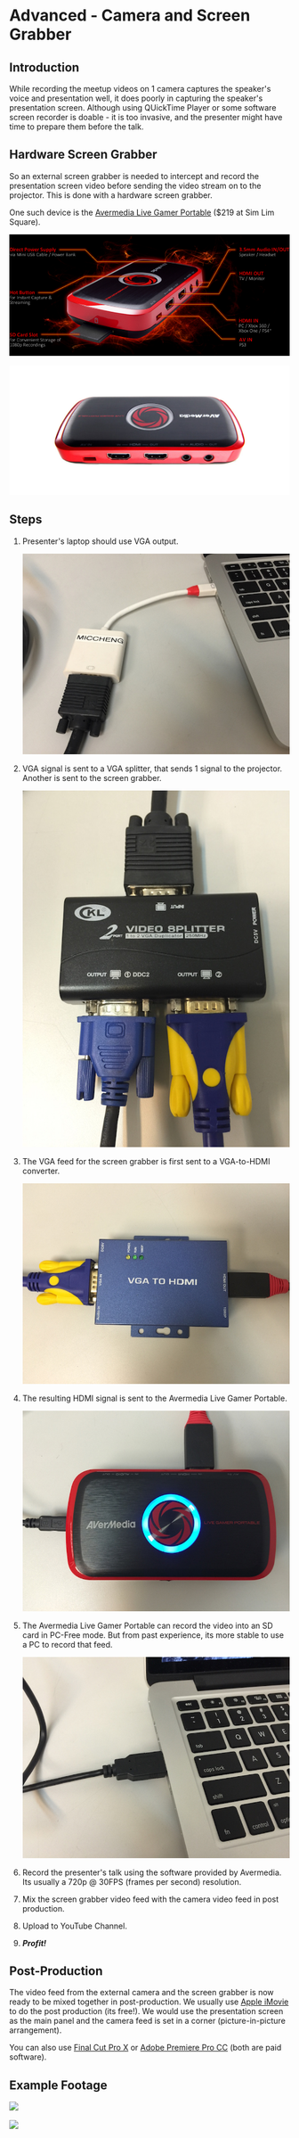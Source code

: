 # Advanced - Camera and Screen Grabber

## Introduction

While recording the meetup videos on 1 camera captures the speaker's voice and presentation well, it does poorly in capturing the speaker's presentation screen. Although using QUickTime Player or some software screen recorder is doable - it is too invasive, and the presenter might have time to prepare them before the talk.

## Hardware Screen Grabber

So an external screen grabber is needed to intercept and record the presentation screen video before sending the video stream on to the projector. This is done with a hardware screen grabber.

One such device is the [Avermedia Live Gamer Portable](http://gamerzone.avermedia.com//game_capture/live_gamer_portable) ($219 at Sim Lim Square).

![](images/C875_1.png)

![](images/C875_4.jpg)

## Steps

1. Presenter's laptop should use VGA output.

	![](images/01_vga_out.jpg)

2. VGA signal is sent to a VGA splitter, that sends 1 signal to the projector. Another is sent to the screen grabber.

	![](images/02_vga_splitter.jpg)

3. The VGA feed for the screen grabber is first sent to a VGA-to-HDMI converter.

	![](images/03_vga_to_hdmi_converter.jpg)

4. The resulting HDMI signal is sent to the Avermedia Live Gamer Portable.

	![](images/04_hdmi_to_avermedia_lgp.jpg)

5. The Avermedia Live Gamer Portable can record the video into an SD card in PC-Free mode. But from past experience, its more stable to use a PC to record that feed.

	![](images/05_avermedia_lgp_to_usb2.jpg)
	
6. Record the presenter's talk using the software provided by Avermedia. Its usually a 720p @ 30FPS (frames per second) resolution.

7. Mix the screen grabber video feed with the camera video feed in post production.

8. Upload to YouTube Channel.

7. ***Profit!***

## Post-Production

The video feed from the external camera and the screen grabber is now ready to be mixed together in post-production. We usually use [Apple iMovie](https://www.apple.com/sg/mac/imovie/) to do the post production (its free!). We would use the presentation screen as the main panel and the camera feed is set in a corner (picture-in-picture arrangement).

You can also use [Final Cut Pro X](https://www.apple.com/sg/final-cut-pro/) or [Adobe Premiere Pro CC](http://www.adobe.com/sea/products/premiere.html) (both are paid software).

## Example Footage

[![](http://img.youtube.com/vi/39DbhIAWTGc/0.jpg)](http://www.youtube.com/watch?v=39DbhIAWTGc)

[![](http://img.youtube.com/vi/ejvFOg6MsVE/0.jpg)](http://www.youtube.com/watch?v=ejvFOg6MsVE)
